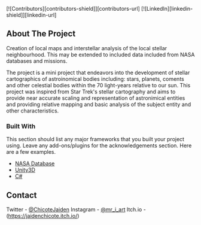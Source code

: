 [![Contributors][contributors-shield]][contributors-url]
[![LinkedIn][linkedin-shield]][linkedin-url]

<!-- ABOUT THE PROJECT -->
## About The Project

Creation of local maps and interstellar analysis of the local stellar neighbourhood. This may be extended to included data included from NASA databases and missions.

The project is a mini project that endeavors into the development of stellar cartographics of astroinomical bodies including: stars, planets, coments and other celestial bodies within the 70 light-years relative to our sun. This project was inspired from Star Trek's stellar cartography and aims to provide near accurate scaling and representation of astronimical entities and providing relative mapping and basic analysis of the subject entity and other characteristics. 


### Built With

This section should list any major frameworks that you built your project using. Leave any add-ons/plugins for the acknowledgements section. Here are a few examples.
* [NASA Database](https://getbootstrap.com)
* [Unity3D](https://unity.com/)
* [C#](https://docs.microsoft.com/en-us/dotnet/csharp/)

<!-- CONTACT -->
## Contact

Twitter - [@ChicoteJaiden](https://twitter.com/ChicoteJaiden)
Instagram - [@mr_i_art](https://www.instagram.com/mr_i_art/)
Itch.io - (https://jaidenchicote.itch.io/)

